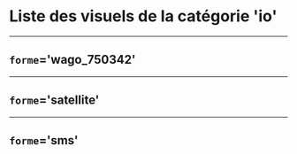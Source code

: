 
# Liste des visuels de la catégorie 'io'

---
## `forme`='wago_750342'


---
## `forme`='satellite'


---
## `forme`='sms'


